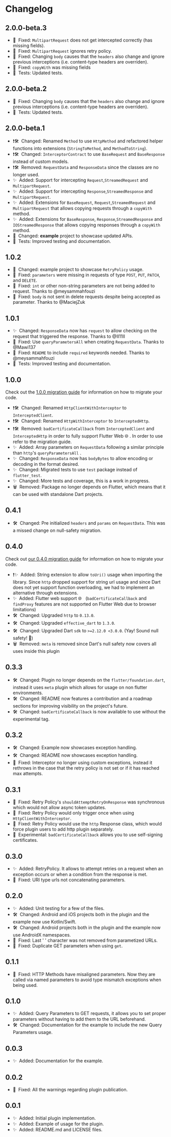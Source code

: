 # Changelog

## 2.0.0-beta.3

- 🐞&nbsp;&nbsp;Fixed: `MultipartRequest` does not get intercepted correctly (has missing fields).
- 🐞&nbsp;&nbsp;Fixed: `MultipartRequest` ignores retry policy.
- 🐞&nbsp;&nbsp;Fixed: Changing `body` causes that the `headers` also change and ignore previous interceptions (i.e. content-type headers are overriden).
- 🐞&nbsp;&nbsp;Fixed: `copyWith` was missing fields
- 🚦&nbsp;&nbsp;Tests: Updated tests.

## 2.0.0-beta.2

- 🐞&nbsp;&nbsp;Fixed: Changing `body` causes that the `headers` also change and ignore previous interceptions (i.e. content-type headers are overriden).
- 🚦&nbsp;&nbsp;Tests: Updated tests.

## 2.0.0-beta.1

- ❗️🛠&nbsp;&nbsp;Changed: Renamed `Method` to use `HttpMethod` and refactored helper functions into extensions (`StringToMethod`, and `MethodToString`).
- ❗️🛠&nbsp;&nbsp;Changed: `InterceptorContract` to use `BaseRequest` and `BaseResponse` instead of custom models.
- ❗️🛠&nbsp;&nbsp;Removed: `RequestData` and `ResponseData` since the classes are no longer used.
- ✨&nbsp;&nbsp;Added: Support for intercepting `Request`,`StreamedRequest` and `MultipartRequest`.
- ✨&nbsp;&nbsp;Added: Support for intercepting `Response`,`StreamedResponse` and `MultipartRequest`.
- ✨&nbsp;&nbsp;Added: Extensions for `BaseRequest`, `Request`,`StreamedRequest` and `MultipartRequest` that allows copying requests through a `copyWith` method.
- ✨&nbsp;&nbsp;Added: Extensions for `BaseResponse`, `Response`,`StreamedResponse` and `IOStreamedResponse` that allows copying responses through a `copyWith` method.
- 📖&nbsp;&nbsp;Changed: **example** project to showcase updated APIs.
- 🚦&nbsp;&nbsp;Tests: Improved testing and documentation.

## 1.0.2

- 📖&nbsp;&nbsp;Changed: example project to showcase `RetryPolicy` usage.
- 🐞&nbsp;&nbsp;Fixed: `parameters` were missing in requests of type `POST`, `PUT`, `PATCH`, and `DELETE`.
- 🐞&nbsp;&nbsp;Fixed: `int` or other non-string parameters are not being added to request. Thanks to @meysammahfouzi
- 🐞&nbsp;&nbsp;Fixed: `body` is not sent in delete requests despite being accepted as parameter. Thanks to @MaciejZuk

## 1.0.1

- ✨&nbsp;&nbsp;Changed: `ResponseData` now has `request` to allow checking on the request that triggered the response. Thanks to @II11II
- 🐞&nbsp;&nbsp;Fixed: Use `queryParametersAll` when creating `RequestData`. Thanks to @Mawi137
- 📖&nbsp;&nbsp;Fixed: `README` to include `required` keywords needed. Thanks to @meysammahfouzi
- 🚦&nbsp;&nbsp;Tests: Improved testing and documentation.

## 1.0.0

Check out the [1.0.0 migration guide](./guides/migration_guide_1.0.0.md) for information on how to migrate your code.

- ❗️🛠&nbsp;&nbsp;Changed: Renamed `HttpClientWithInterceptor` to `InterceptedClient`.
- ❗️🛠&nbsp;&nbsp;Changed: Renamed `HttpWithInterceptor` to `InterceptedHttp`.
- ❗️🛠&nbsp;&nbsp;Removed: `badCertificateCallback` from `InterceptedClient` and `InterceptedHttp` in order to fully support Flutter Web 🌐 . In order to use refer to the migration guide.
- ✨&nbsp;&nbsp;Added: Array parameters on `RequestData` following a similar principle than `http`'s `queryParametersAll` .
- ✨&nbsp;&nbsp;Changed: `ResponseData` now has `bodyBytes` to allow encoding or decoding in the format desired.
- ✨&nbsp;&nbsp;Changed: Migrated tests to use `test` package instead of `flutter_test`.
- ✨&nbsp;&nbsp;Changed: More tests and coverage, this is a work in progress.
- 🗑&nbsp;&nbsp;Removed: Package no longer depends on Flutter, which means that it can be used with standalone Dart projects.

## 0.4.1

- 🛠&nbsp;&nbsp;Changed: Pre initialized `headers` and `params` on `RequestData`. This was a missed change on null-safety migration.

## 0.4.0

Check out [our 0.4.0 migration guide](./guides/migration_guide_0.4.0.md) for information on how to migrate your code.

- ❗️✨&nbsp;&nbsp;Added: String extension to allow `toUri()` usage when importing the library. Since `http` dropped support for string url usage and since Dart does not yet support function overloading, we had to implement an alternative through extensions.
- ✨&nbsp;&nbsp;Added: Flutter web support 🌐 &nbsp;&nbsp;(`badCertificateCallback` and `findProxy` features are not supported on Flutter Web due to browser limitations)
- 🛠&nbsp;&nbsp;Changed: Upgraded `http` to `0.13.0`.
- 🛠&nbsp;&nbsp;Changed: Upgraded `effective_dart` to `1.3.0`.
- 🛠&nbsp;&nbsp;Changed: Upgraded Dart `sdk` to `>=2.12.0 <3.0.0`. (Yay! Sound null safety! 🎉)
- 🗑&nbsp;&nbsp;Removed: `meta` is removed since Dart's null safety now covers all uses inside this plugin

## 0.3.3

- 🛠&nbsp;&nbsp;Changed: Plugin no longer depends on the `flutter/foundation.dart`, instead it uses `meta` plugin which allows for usage on non flutter environments.
- 🛠&nbsp;&nbsp;Changed: README now features a contribution and a roadmap sections for improving visibility on the project's future.
- 🛠&nbsp;&nbsp;Changed: `badCertificateCallback` is now available to use without the experimental tag.

## 0.3.2

- 🛠&nbsp;&nbsp;Changed: Example now showcases exception handling.
- 🛠&nbsp;&nbsp;Changed: README now showcases exception handling.
- 🐞&nbsp;&nbsp;Fixed: Interceptor no longer using custom exceptions, instead it rethrows in the case that the retry policy is not set or if it has reached max attempts.

## 0.3.1

- 🐞&nbsp;&nbsp;Fixed: Retry Policy's `shouldAttemptRetryOnResponse` was synchronous which would not allow async token updates.
- 🐞&nbsp;&nbsp;Fixed: Retry Policy would only trigger once when using `HttpClientWithInterceptor`.
- 🐞&nbsp;&nbsp;Fixed: Retry Policy would use the `http` Response class, which would force plugin users to add http plugin separately.
- 🧪&nbsp;&nbsp;Experimental: `badCertificateCallback` allows you to use self-signing certificates.

## 0.3.0

- ✨&nbsp;&nbsp;Added: RetryPolicy. It allows to attempt retries on a request when an exception occurs or when a condition from the response is met.
- 🐞&nbsp;&nbsp;Fixed: URI type urls not concatenating parameters.

## 0.2.0

- ✨&nbsp;&nbsp;Added: Unit testing for a few of the files.
- 🛠&nbsp;&nbsp;Changed: Android and iOS projects both in the plugin and the example now use Kotlin/Swift.
- 🛠&nbsp;&nbsp;Changed: Android projects both in the plugin and the example now use AndroidX namespaces.
- 🐞&nbsp;&nbsp;Fixed: Last ' ' character was not removed from parametized URLs.
- 🐞&nbsp;&nbsp;Fixed: Duplicate GET parameters when using `get`.

## 0.1.1

- 🐞&nbsp;&nbsp;Fixed: HTTP Methods have misaligned parameters. Now they are called via named parameters to avoid type mismatch exceptions when being used.

## 0.1.0

- ✨&nbsp;&nbsp;Added: Query Parameters to GET requests, it allows you to set proper parameters without having to add them to the URL beforehand.
- 🛠&nbsp;&nbsp;Changed: Documentation for the example to include the new Query Parameters usage.

## 0.0.3

- ✨&nbsp;&nbsp;Added: Documentation for the example.

## 0.0.2

- 🐞&nbsp;&nbsp;Fixed: All the warnings regarding plugin publication.

## 0.0.1

- ✨&nbsp;&nbsp;Added: Initial plugin implementation.
- ✨&nbsp;&nbsp;Added: Example of usage for the plugin.
- ✨&nbsp;&nbsp;Added: README.md and LICENSE files.
